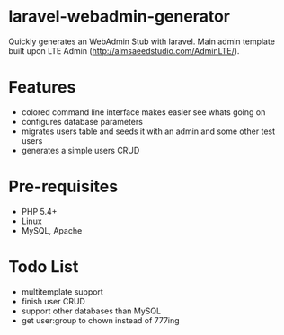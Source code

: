 laravel-webadmin-generator
==========================

Quickly generates an WebAdmin Stub with laravel.
Main admin template built upon LTE Admin (http://almsaeedstudio.com/AdminLTE/).

Features
========

- colored command line interface makes easier see whats going on
- configures database parameters
- migrates users table and seeds it with an admin and some other test users
- generates a simple users CRUD

Pre-requisites
==============
- PHP 5.4+
- Linux
- MySQL, Apache

Todo List
=========
- multitemplate support
- finish user CRUD
- support other databases than MySQL
- get user:group to chown instead of 777ing